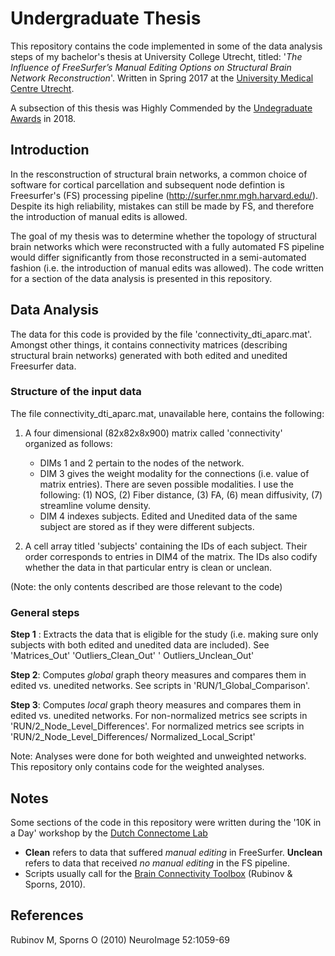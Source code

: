 # Undergraduate Thesis

This repository contains the code implemented in some of the data analysis steps of my bachelor's thesis at University College Utrecht, titled: '*The Influence of FreeSurfer’s Manual Editing Options on Structural Brain Network Reconstruction*'. 
Written in Spring 2017 at the [University Medical Centre Utrecht](http://www.umcutrecht.nl/nl/).

A subsection of this thesis was Highly Commended by the [Undegraduate Awards](www.undergraduateawards.com) in 2018.

## Introduction
In the resconstruction of structural brain networks, a common choice of software for cortical parcellation and subsequent node defintion is Freesurfer's (FS) processing pipeline (http://surfer.nmr.mgh.harvard.edu/). Despite its high reliability, mistakes can still be made by FS, and therefore the introduction of manual edits is allowed. 

The goal of my thesis was to determine whether the topology of structural brain networks which were reconstructed with a fully automated FS pipeline would differ significantly from those reconstructed in a semi-automated fashion (i.e. the introduction of manual edits was allowed). The code written for a section of the data analysis is presented in this repository.


## Data Analysis
The data for this code is provided by the file 'connectivity_dti_aparc.mat'. Amongst other things, it contains connectivity matrices (describing structural brain networks) generated with both edited and unedited Freesurfer data.


### Structure of the input data
The file connectivity_dti_aparc.mat, unavailable here, contains the following:

1) A four dimensional (82x82x8x900) matrix called 'connectivity' organized as follows:
    - DIMs 1 and 2 pertain to the nodes of the network.
    - DIM 3 gives the weight modality for the connections (i.e. value of matrix entries). There are seven possible modalities. I use the following: (1) NOS, (2) Fiber distance, (3) FA, (6) mean diffusivity, (7) streamline volume density.
    - DIM 4 indexes subjects. Edited and Unedited data of the same subject are stored as if they were different subjects.

2) A cell array titled 'subjects' containing the IDs of each subject. Their order corresponds to entries in DIM4 of the matrix. The IDs also codify whether the data in that particular entry is clean or unclean.

(Note: the only contents described are those relevant to the code)


### General steps

**Step 1** : Extracts the data that is eligible for the study (i.e. making sure only subjects with both edited and unedited data are included). See 'Matrices_Out' 'Outliers_Clean_Out' ' Outliers_Unclean_Out'

**Step 2**: Computes *global* graph theory measures and compares them in edited vs. unedited networks. See scripts in 'RUN/1_Global_Comparison'.

**Step 3**: Computes *local* graph theory measures and compares them in edited vs. unedited networks. For non-normalized metrics see scripts in 'RUN/2_Node_Level_Differences'. For normalized metrics see scripts in 'RUN/2_Node_Level_Differences/ Normalized_Local_Script'

Note: Analyses were done for both weighted and unweighted networks. This repository only contains code for the weighted analyses. 


## Notes
Some sections of the code in this repository were written during the '10K in a Day' workshop by the [Dutch Connectome Lab](http://www.dutchconnectomelab.nl/)

- **Clean** refers to data that suffered *manual editing* in FreeSurfer. **Unclean** refers to data that received *no manual editing* in the FS pipeline.
- Scripts usually call for the [Brain Connectivity Toolbox](https://sites.google.com/site/bctnet/) (Rubinov & Sporns, 2010).

## References
Rubinov M, Sporns O (2010) NeuroImage 52:1059-69
